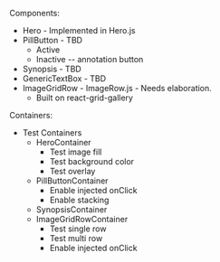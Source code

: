 Components:
* Hero - Implemented in Hero.js
* PillButton - TBD
  * Active
  * Inactive -- annotation button
* Synopsis - TBD
* GenericTextBox - TBD
* ImageGridRow - ImageRow.js - Needs elaboration.
  * Built on react-grid-gallery

Containers:
* Test Containers
  * HeroContainer
    * Test image fill
    * Test background color
    * Test overlay
  * PillButtonContainer
    * Enable injected onClick
    * Enable stacking
  * SynopsisContainer
  * ImageGridRowContainer
    * Test single row
    * Test multi row
    * Enable injected onClick